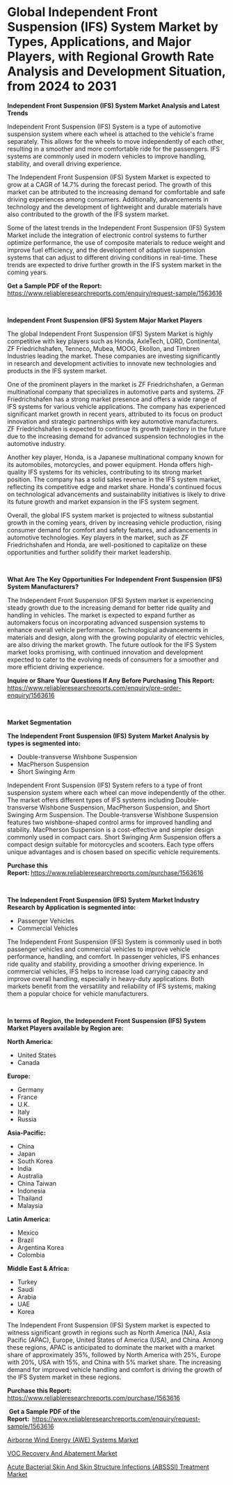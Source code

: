 <p><h1>Global Independent Front Suspension (IFS) System Market by Types, Applications, and Major Players, with Regional Growth Rate Analysis and Development Situation, from 2024 to 2031</h1></p><p><strong>Independent Front Suspension (IFS) System Market Analysis and Latest Trends</strong></p>
<p><p>Independent Front Suspension (IFS) System is a type of automotive suspension system where each wheel is attached to the vehicle's frame separately. This allows for the wheels to move independently of each other, resulting in a smoother and more comfortable ride for the passengers. IFS systems are commonly used in modern vehicles to improve handling, stability, and overall driving experience.</p><p>The Independent Front Suspension (IFS) System Market is expected to grow at a CAGR of 14.7% during the forecast period. The growth of this market can be attributed to the increasing demand for comfortable and safe driving experiences among consumers. Additionally, advancements in technology and the development of lightweight and durable materials have also contributed to the growth of the IFS system market.</p><p>Some of the latest trends in the Independent Front Suspension (IFS) System Market include the integration of electronic control systems to further optimize performance, the use of composite materials to reduce weight and improve fuel efficiency, and the development of adaptive suspension systems that can adjust to different driving conditions in real-time. These trends are expected to drive further growth in the IFS system market in the coming years.</p></p>
<p><strong>Get a Sample PDF of the Report:&nbsp;</strong> <a href="https://www.reliableresearchreports.com/enquiry/request-sample/1563616">https://www.reliableresearchreports.com/enquiry/request-sample/1563616</a></p>
<p>&nbsp;</p>
<p><strong>Independent Front Suspension (IFS) System Major Market Players</strong></p>
<p><p>The global Independent Front Suspension (IFS) System Market is highly competitive with key players such as Honda, AxleTech, LORD, Continental, ZF Friedrichshafen, Tenneco, Mubea, MOOG, Ekollon, and Timbren Industries leading the market. These companies are investing significantly in research and development activities to innovate new technologies and products in the IFS system market.</p><p>One of the prominent players in the market is ZF Friedrichshafen, a German multinational company that specializes in automotive parts and systems. ZF Friedrichshafen has a strong market presence and offers a wide range of IFS systems for various vehicle applications. The company has experienced significant market growth in recent years, attributed to its focus on product innovation and strategic partnerships with key automotive manufacturers. ZF Friedrichshafen is expected to continue its growth trajectory in the future due to the increasing demand for advanced suspension technologies in the automotive industry.</p><p>Another key player, Honda, is a Japanese multinational company known for its automobiles, motorcycles, and power equipment. Honda offers high-quality IFS systems for its vehicles, contributing to its strong market position. The company has a solid sales revenue in the IFS system market, reflecting its competitive edge and market share. Honda's continued focus on technological advancements and sustainability initiatives is likely to drive its future growth and market expansion in the IFS system segment.</p><p>Overall, the global IFS system market is projected to witness substantial growth in the coming years, driven by increasing vehicle production, rising consumer demand for comfort and safety features, and advancements in automotive technologies. Key players in the market, such as ZF Friedrichshafen and Honda, are well-positioned to capitalize on these opportunities and further solidify their market leadership.</p></p>
<p>&nbsp;</p>
<p><strong>What Are The Key Opportunities For Independent Front Suspension (IFS) System Manufacturers?</strong></p>
<p><p>The Independent Front Suspension (IFS) System market is experiencing steady growth due to the increasing demand for better ride quality and handling in vehicles. The market is expected to expand further as automakers focus on incorporating advanced suspension systems to enhance overall vehicle performance. Technological advancements in materials and design, along with the growing popularity of electric vehicles, are also driving the market growth. The future outlook for the IFS System market looks promising, with continued innovation and development expected to cater to the evolving needs of consumers for a smoother and more efficient driving experience.</p></p>
<p><strong>Inquire or Share Your Questions If Any Before Purchasing This Report:</strong> <a href="https://www.reliableresearchreports.com/enquiry/pre-order-enquiry/1563616">https://www.reliableresearchreports.com/enquiry/pre-order-enquiry/1563616</a></p>
<p>&nbsp;</p>
<p><strong>Market Segmentation</strong></p>
<p><strong>The Independent Front Suspension (IFS) System Market Analysis by types is segmented into:</strong></p>
<p><ul><li>Double-transverse Wishbone Suspension</li><li>MacPherson Suspension</li><li>Short Swinging Arm</li></ul></p>
<p><p>Independent Front Suspension (IFS) System refers to a type of front suspension system where each wheel can move independently of the other. The market offers different types of IFS systems including Double-transverse Wishbone Suspension, MacPherson Suspension, and Short Swinging Arm Suspension. The Double-transverse Wishbone Suspension features two wishbone-shaped control arms for improved handling and stability. MacPherson Suspension is a cost-effective and simpler design commonly used in compact cars. Short Swinging Arm Suspension offers a compact design suitable for motorcycles and scooters. Each type offers unique advantages and is chosen based on specific vehicle requirements.</p></p>
<p><strong>Purchase this Report:&nbsp;</strong><a href="https://www.reliableresearchreports.com/purchase/1563616">https://www.reliableresearchreports.com/purchase/1563616</a></p>
<p>&nbsp;</p>
<p><strong>The Independent Front Suspension (IFS) System Market Industry Research by Application is segmented into:</strong></p>
<p><ul><li>Passenger Vehicles</li><li>Commercial Vehicles</li></ul></p>
<p><p>The Independent Front Suspension (IFS) System is commonly used in both passenger vehicles and commercial vehicles to improve vehicle performance, handling, and comfort. In passenger vehicles, IFS enhances ride quality and stability, providing a smoother driving experience. In commercial vehicles, IFS helps to increase load carrying capacity and improve overall handling, especially in heavy-duty applications. Both markets benefit from the versatility and reliability of IFS systems, making them a popular choice for vehicle manufacturers.</p></p>
<p>&nbsp;</p>
<p><strong>In terms of Region, the Independent Front Suspension (IFS) System Market Players available by Region are:</strong></p>
<p>
    <p> <strong> North America: </strong>
        <ul>
            <li>United States</li>
            <li>Canada</li>
        </ul>
        </p> 
    <p> <strong> Europe: </strong>
        <ul>
            <li>Germany</li>
            <li>France</li>
            <li>U.K.</li>
            <li>Italy</li>
            <li>Russia</li>
        </ul>
        </p> 
    <p> <strong> Asia-Pacific: </strong>
        <ul>
            <li>China</li>
            <li>Japan</li>
            <li>South Korea</li>
            <li>India</li>
            <li>Australia</li>
            <li>China Taiwan</li>
            <li>Indonesia</li>
            <li>Thailand</li>
            <li>Malaysia</li>
        </ul>
        </p> 
    <p> <strong> Latin America: </strong>
        <ul>
            <li>Mexico</li>
            <li>Brazil</li>
            <li>Argentina Korea</li>
            <li>Colombia</li>
        </ul>
        </p> 
    <p> <strong> Middle East & Africa: </strong>
        <ul>
            <li>Turkey</li>
            <li>Saudi</li>
            <li>Arabia</li>
            <li>UAE</li>
            <li>Korea</li>
        </ul>
    </p>
    </p>
<p><p>The Independent Front Suspension (IFS) System market is expected to witness significant growth in regions such as North America (NA), Asia Pacific (APAC), Europe, United States of America (USA), and China. Among these regions, APAC is anticipated to dominate the market with a market share of approximately 35%, followed by North America with 25%, Europe with 20%, USA with 15%, and China with 5% market share. The increasing demand for improved vehicle handling and comfort is driving the growth of the IFS System market in these regions.</p></p>
<p><strong>Purchase this Report: </strong><a href="https://www.reliableresearchreports.com/purchase/1563616">https://www.reliableresearchreports.com/purchase/1563616</a></p>
<p>&nbsp;<strong>Get a Sample PDF of the Report:&nbsp;&nbsp;</strong><a href="https://www.reliableresearchreports.com/enquiry/request-sample/1563616">https://www.reliableresearchreports.com/enquiry/request-sample/1563616</a></p>
<p><strong></strong></p>
<p><p><a href="https://view.publitas.com/reportprime-1/airborne-wind-energy-awe-systems-market-provides-detailed-segmentation-of-this-market-based-on-type-application-and-region-and-forecast-for-the-period-from-2023-2030/">Airborne Wind Energy (AWE) Systems Market</a></p><p><a href="https://view.publitas.com/reportprime-1/voc-recovery-and-abatement-market-analysis-examines-its-scope-on-growth-opportunities-and-forecasted-trends-spanning-from-2023-to-2030/">VOC Recovery And Abatement Market</a></p><p><a href="https://view.publitas.com/reportprime-1/acute-bacterial-skin-and-skin-structure-infections-absssi-treatment-market-challenges-opportunities-and-growth-drivers-and-major-market-players-forecasted-for-period-from-2023-2030/">Acute Bacterial Skin And Skin Structure Infections (ABSSSI) Treatment Market</a></p></p>